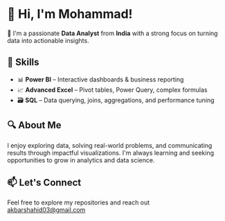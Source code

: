 # 👋 Hi, I'm Mohammad!

🎯 I'm a passionate **Data Analyst** from **India** with a strong focus on turning data into actionable insights.

## 💼 Skills
- 📊 **Power BI** – Interactive dashboards & business reporting  
- 📈 **Advanced Excel** – Pivot tables, Power Query, complex formulas  
- 🗃️ **SQL** – Data querying, joins, aggregations, and performance tuning  

## 🔍 About Me
I enjoy exploring data, solving real-world problems, and communicating results through impactful visualizations. I'm always learning and seeking opportunities to grow in analytics and data science.

## 📫 Let's Connect
Feel free to explore my repositories and reach out akbarshahid03@gmail.com
